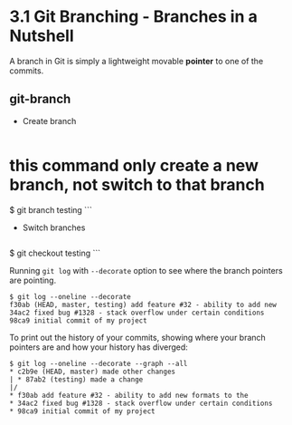 3.1 Git Branching - Branches in a Nutshell
===
A branch in Git is simply a lightweight movable **pointer** to one of the commits.

## git-branch

* Create branch

    ```Shell
# this command only create a new branch, not switch to that branch
$ git branch testing
    ```
* Switch branches

    ```Shell
$ git checkout testing
    ```
    
Running ```git log``` with ```--decorate``` option to see where the branch pointers are pointing.
```Shell
$ git log --oneline --decorate
f30ab (HEAD, master, testing) add feature #32 - ability to add new
34ac2 fixed bug #1328 - stack overflow under certain conditions
98ca9 initial commit of my project
```
To print out the history of your commits, showing where your branch pointers are and how your history has diverged:
```Shell
$ git log --oneline --decorate --graph --all
* c2b9e (HEAD, master) made other changes
| * 87ab2 (testing) made a change
|/
* f30ab add feature #32 - ability to add new formats to the
* 34ac2 fixed bug #1328 - stack overflow under certain conditions
* 98ca9 initial commit of my project
```
